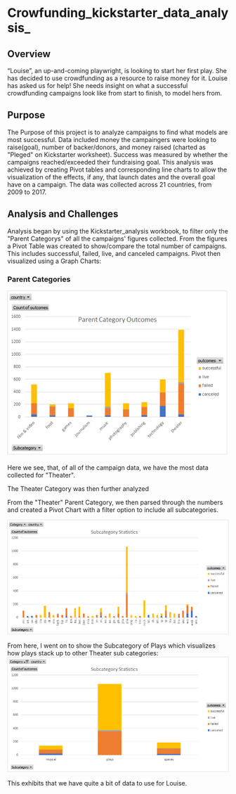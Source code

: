 # **Crowfunding_kickstarter_data_analysis_** #



## **Overview** ## 
“Louise”, an up-and-coming playwright, is looking to start her first play. She has decided to use crowdfunding as a resource to raise money for it. Louise has asked us for help! She needs insight on what a successful crowdfunding campaigns look like from start to finish, to model hers from.



## **Purpose** ## 

The Purpose of this project is to analyze campaigns to find what models are most successful. Data included money the campaingers were looking to raise(goal), number of backer/donors, and money raised (charted as "Pleged" on Kickstarter worksheet). Success was measured by whether the campaigns reached/exceeded their fundraising goal. This analysis was achieved by creating Pivot tables and corresponding line charts to allow the visualization of the effects, if any, that launch dates and the overall goal have on a campaign. The data was collected across 21 countries, from 2009 to 2017.


## **Analysis and Challenges** ##
Analysis began by using the Kickstarter_analysis workbook, to filter only the "Parent Categorys" of all the campaigns' figures collected. From the figures a Pivot Table was created to show/compare the total number of campaigns. This includes successful, failed, live, and canceled campaigns. Pivot then visualized using a Graph Charts:

### Parent Categories ###

![Parent_Outcomes](https://github.com/NShan9297/kickstarter_analysis/blob/main/Resources/Parent%20Outcomes.png)


Here we see, that, of all of the campaign data, we have the most data collected for "Theater". 

The Theater Category was then further analyzed 

From the "Theater" Parent Category, we then parsed through the numbers and created a Pivot Chart with a filter option to include all subcategories. 


![sub_stats](https://github.com/NShan9297/kickstarter_analysis/blob/main/Resources/Sub_stats.png)


From here, I went on to show the Subcategory of Plays which visualizes how plays stack up to other Theater sub categories:
![Theater_Subs_Only](https://github.com/NShan9297/kickstarter_analysis/blob/main/Resources/Theater_Sub_Only.png)

This exhibits that we have quite a bit of data to use for Louise. 


